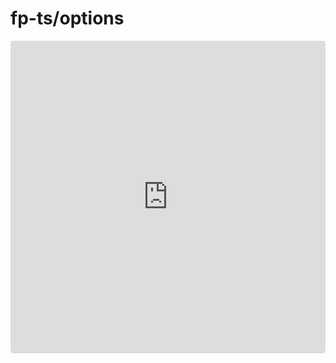 
# fp-ts/options

<iframe
    src="https://codesandbox.io/embed/keen-shtern-wni04?fontsize=14&hidenavigation=1&theme=dark"
    style="width:100%; height:500px; border:0; border-radius: 4px; overflow:hidden;"
    title="keen-shtern-wni04"
    allow="accelerometer; ambient-light-sensor; camera; encrypted-media; geolocation; gyroscope; hid; microphone; midi; payment; usb; vr; xr-spatial-tracking"
    sandbox="allow-forms allow-modals allow-popups allow-presentation allow-same-origin allow-scripts"
></iframe>